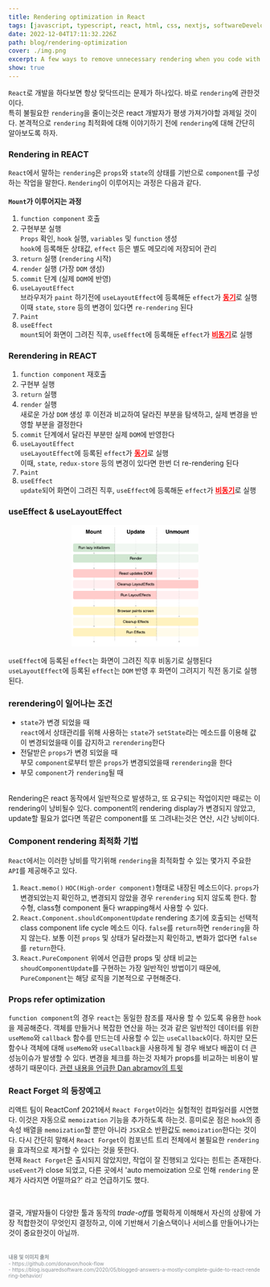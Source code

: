 ```yaml
---
title: Rendering optimization in React
tags: [javascript, typescript, react, html, css, nextjs, softwareDevelopment]
date: 2022-12-04T17:11:32.226Z
path: blog/rendering-optimization
cover: ./img.png
excerpt: A few ways to remove unnecessary rendering when you code with React
show: true
---
```

`React`로 개발을 하다보면 항상 맞닥뜨리는 문제가 하나있다. 바로 `rendering`에 관한것이다.  
특히 불필요한 `rendering`을 줄이는것은 react 개발자가 평생 가져가야할 과제일 것이다. 본격적으로 `rendering` 최적화에 대해 이야기하기 전에 `rendering`에 대해 간단히 알아보도록 하자.  

### Rendering in REACT
`React`에서 말하는 `rendering`은 `props`와 `state`의 상태를 기반으로 `component`를 구성하는 작업을 말한다. `Rendering`이 이루어지는 과정은 다음과 같다.  
<br/>
<span style='font-size: 14px'><b>`Mount`가 이루어지는 과정</b></span>
1. `function component` 호출
2. 구현부분 실행  
   `Props` 확인, `hook` 실행, `variables` 및 `function` 생성  
   `hook`에 등록해둔 상태값, `effect` 등은 별도 메모리에 저장되어 관리
3. `return` 실행 (`rendering` 시작)
4. `render` 실행 (가장 `DOM` 생성)
5. `commit` 단계 (실제 `DOM`에 반영)
6. `useLayoutEffect`  
   브라우저가 `paint` 하기전에 `useLayoutEffect`에 등록해둔 `effect`가 <span style='color:red; font-weight: bold;'><u>동기</u></span>로 실행  
   이때 `state`, `store` 등의 변경이 있다면 `re-rendering` 된다
7. `Paint`
8. `useEffect`  
   `mount`되어 화면이 그려진 직후, `useEffect`에 등록해둔 `effect`가 <span style='color:red; font-weight: bold;'><u>비동기</u></span>로 실행

### Rerendering in REACT
1. `function component` 재호출
2. 구현부 실행
3. `return` 실행
4. `render` 실행  
   새로운 가상 `DOM` 생성 후 이전과 비교하여 달라진 부분을 탐색하고, 실제 변경을 반영할 부분을 결정한다
5. `commit` 단계에서 달라진 부분만 실제 `DOM`에 반영한다 
6. `useLayoutEffect`  
   `useLayoutEffect`에 등록된 `effect`가 <span style='color:red; font-weight: bold;'><u>동기</u></span>로 실행  
   이때, `state`, `redux-store` 등의 변경이 있다면 한번 더 re-rendering 된다
7. `Paint`
8. `useEffect`  
   `update`되어 화면이 그려진 직후, `useEffect`에 등록해둔 `effect`가 <span style='color:red; font-weight: bold;'><u>비동기</u></span>로 실행

### useEffect & useLayoutEffect
<div style="width: 50%;margin-bottom: 15px; margin-left:auto; margin-right: auto;">
  <img src="./hooks.png"/>
</div>

`useEffect`에 등록된 `effect`는 화면이 그려진 직후 비동기로 실행된다  
`useLayoutEffect`에 등록된 `effect`는 `DOM` 반영 후 화면이 그려지기 직전 동기로 실행된다.

### rerendering이 일어나는 조건
- `state`가 변경 되었을 때  
   `react`에서 상태관리를 위해 사용하는 `state`가 `setState`라는 메소드를 이용해 값이 변경되었을때 이를 감지하고 `rerendering`한다
- 전달받은 `props`가 변경 되었을 때  
   부모 `component`로부터 받은 `props`가 변경되었을때 `rerendering`을 한다
- 부모 `component`가 `rendering`될 때 

<br/>
<div class="quote">Rendering은 react 동작에서 일반적으로 발생하고, 또 요구되는 작업이지만 때로는 이 rendering이 낭비될수 있다. component의 rendering display가 변경되지 않았고, update할 필요가 없다면 똑같은 component를 또 그려내는것은 연산, 시간 낭비이다.</div>

### Component rendering 최적화 기법
`React`에서는 이러한 낭비를 막기위해 `rendering`을 최적화할 수 있는 몇가지 주요한 `API`를 제공해주고 있다.
1. `React.memo()`
`HOC(High-order component)`형태로 내장된 메소드이다. `props`가 변경되었는지 확인하고, 변경되지 않았을 경우 `rerendering` 되지 않도록 한다. 함수형, class형 component 둘다 wrapping해서 사용할 수 있다.
2. `React.Component.shouldComponentUpdate`
rendering 초기에 호출되는 선택적 class component life cycle 메소드 이다. `false`를 `return`하면 `rendering`을 하지 않는다. 보통 이전 `props` 및 상태가 달라졌는지 확인하고, 변화가 없다면 `false`를 `return`한다.
3. `React.PureComponent`
위에서 언급한 props 및 상태 비교는 `shoudComponentUpdate`를 구현하는 가장 일반적인 방법이기 때문에, `PureComponent`는 해당 로직을 기본적으로 구현해준다.

### Props refer optimization
`function component`의 경우 `react`는 동일한 참조를 재사용 할 수 있도록 유용한 `hook`을 제공해준다. 객체를 만들거나 복잡한 연산을 하는 것과 같은 일반적인 데이터를 위한 `useMemo`와 `callback` 함수를 만드는데 사용할 수 있는 `useCallback`이다. 하지만 모든 함수나 객체에 대해 `useMemo`와 `useCallback`을 사용하게 될 경우 배보다 배꼽이 더 큰 성능이슈가 발생할 수 있다. 변경을 체크를 하는것 자체가 props를 비교하는 비용이 발생하기 때문이다. <a href='https://twitter.com/dan_abramov/status/1095661142477811717' target="_blank"  rel="noopener noreferrer">관련 내용을 언급한 Dan abramov의 트윗</a>

### React Forget 의 등장예고   
리액트 팀이 ReactConf 2021에서 `React Forget`이라는 실험적인 컴파일러를 시연했다. 이것은 자동으로 `memoization` 기능을 추가하도록 하는것. 흥미로운 점은 `hook`의 종속성 배열을 `memoization`할 뿐만 아니라 `JSX`요소 반환값도 `memoization`한다는 것이다. 다시 간단히 말해서 `React Forget`이 컴포넌트 트리 전체에서 불필요한 `rendering`을 효과적으로 제거할 수 있다는 것을 뜻한다.  
현재 `React Forget`은 출시되지 않았지만, 작업이 잘 진행되고 있다는 힌트는 존재한다. `useEvent`가 close 되었고, 다른 곳에서 'auto memoization 으로 인해 `rendering` 문제가 사라지면 어떨까요?' 라고 언급하기도 했다.

<br/>

결국, 개발자들이 다양한 툴과 동작의 <i>trade-off</i>를 명확하게 이해해서 자신의 상황에 가장 적합한것이 무엇인지 결정하고, 이에 기반해서 기술스택이나 서비스를 만들어나가는 것이 중요한것이 아닐까.



<br/>
<div style="font-size:10px;color:#8b9196;word-break: break-all"><b>내용 및 이미지 출처</b><br/>
- https://github.com/donavon/hook-flow<br/>
- https://blog.isquaredsoftware.com/2020/05/blogged-answers-a-mostly-complete-guide-to-react-rendering-behavior/<br/>
</div>

